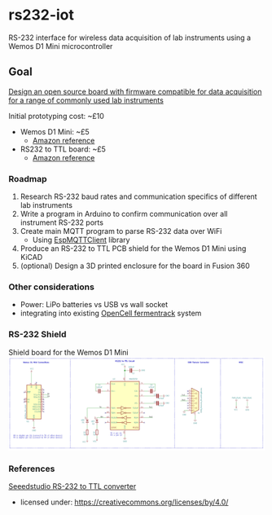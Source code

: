 # rs232-iot
RS-232 interface for wireless data acquisition of lab instruments using a Wemos D1 Mini microcontroller

## Goal
[Design an open source board with firmware compatible for data acquisition for a range of commonly used lab instruments](https://www.opencell.bio/summerprojects)

Initial prototyping cost: ~£10
- Wemos D1 Mini: ~£5
    - [Amazon reference](https://www.amazon.co.uk/AZDelivery-Development-ESP8266EX-Compatible-Micropython/dp/B08BTH77F3/ref=sr_1_3?dchild=1&keywords=wemos%2Bd1%2Bmini&qid=1623942509&sr=8-3&th=1)
- RS232 to TTL board: ~£5
    - [Amazon reference](https://www.amazon.co.uk/DollaTek-MAX3232-Serial-Converter-Connector/dp/B07DK3874B/ref=sr_1_3?dchild=1&keywords=rs232+to+ttl&qid=1623942563&sr=8-3)

### Roadmap
1. Research RS-232 baud rates and communication specifics of different lab instruments
2. Write a program in Arduino to confirm communication over all instrument RS-232 ports
4. Create main MQTT program to parse RS-232 data over WiFi
    * Using [EspMQTTClient](https://github.com/plapointe6/EspMQTTClient) library
5. Produce an RS-232 to TTL PCB shield for the Wemos D1 Mini using KiCAD
6. (optional) Design a 3D printed enclosure for the board in Fusion 360

### Other considerations
- Power: LiPo batteries vs USB vs wall socket
- integrating into existing [OpenCell fermentrack](https://github.com/tmopencell/sudo.bio) system

### RS-232 Shield
Shield board for the Wemos D1 Mini
![schematic](RS232-Shield/schematic.png)

### References
[Seeedstudio RS-232 to TTL converter](https://wiki.seeedstudio.com/RS-232_To_TTL_Conveter-MAX3232IDR/)
- licensed under: https://creativecommons.org/licenses/by/4.0/
